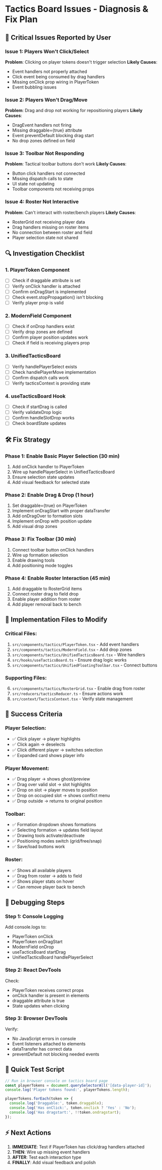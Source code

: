 # Tactics Board Issues - Diagnosis & Fix Plan

## 🔴 Critical Issues Reported by User

### Issue 1: Players Won't Click/Select
**Problem**: Clicking on player tokens doesn't trigger selection
**Likely Causes**:
- Event handlers not properly attached
- Click event being consumed by drag handlers
- Missing onClick prop wiring in PlayerToken
- Event bubbling issues

### Issue 2: Players Won't Drag/Move
**Problem**: Drag and drop not working for repositioning players
**Likely Causes**:
- DragEvent handlers not firing
- Missing draggable={true} attribute
- Event preventDefault blocking drag start
- No drop zones defined on field

### Issue 3: Toolbar Not Responding
**Problem**: Tactical toolbar buttons don't work
**Likely Causes**:
- Button click handlers not connected
- Missing dispatch calls to state
- UI state not updating
- Toolbar components not receiving props

### Issue 4: Roster Not Interactive
**Problem**: Can't interact with roster/bench players
**Likely Causes**:
- RosterGrid not receiving player data
- Drag handlers missing on roster items
- No connection between roster and field
- Player selection state not shared

## 🔍 Investigation Checklist

### 1. PlayerToken Component
- [ ] Check if draggable attribute is set
- [ ] Verify onClick handler is attached
- [ ] Confirm onDragStart is implemented
- [ ] Check event.stopPropagation() isn't blocking
- [ ] Verify player prop is valid

### 2. ModernField Component  
- [ ] Check if onDrop handlers exist
- [ ] Verify drop zones are defined
- [ ] Confirm player position updates work
- [ ] Check if field is receiving players prop

### 3. UnifiedTacticsBoard
- [ ] Verify handlePlayerSelect exists
- [ ] Check handlePlayerMove implementation
- [ ] Confirm dispatch calls work
- [ ] Verify tacticsContext is providing state

### 4. useTacticsBoard Hook
- [ ] Check if startDrag is called
- [ ] Verify validateDrop logic
- [ ] Confirm handleSlotDrop works
- [ ] Check boardState updates

## 🛠️ Fix Strategy

### Phase 1: Enable Basic Player Selection (30 min)
1. Add onClick handler to PlayerToken
2. Wire up handlePlayerSelect in UnifiedTacticsBoard
3. Ensure selection state updates
4. Add visual feedback for selected state

### Phase 2: Enable Drag & Drop (1 hour)
1. Set draggable={true} on PlayerToken
2. Implement onDragStart with proper dataTransfer
3. Add onDragOver to formation slots
4. Implement onDrop with position update
5. Add visual drop zones

### Phase 3: Fix Toolbar (30 min)
1. Connect toolbar button onClick handlers
2. Wire up formation selection
3. Enable drawing tools
4. Add positioning mode toggles

### Phase 4: Enable Roster Interaction (45 min)
1. Add draggable to RosterGrid items
2. Connect roster drag to field drop
3. Enable player addition from roster
4. Add player removal back to bench

## 📝 Implementation Files to Modify

### Critical Files:
1. `src/components/tactics/PlayerToken.tsx` - Add event handlers
2. `src/components/tactics/ModernField.tsx` - Add drop zones
3. `src/components/tactics/UnifiedTacticsBoard.tsx` - Wire handlers
4. `src/hooks/useTacticsBoard.ts` - Ensure drag logic works
5. `src/components/tactics/UnifiedFloatingToolbar.tsx` - Connect buttons

### Supporting Files:
6. `src/components/tactics/RosterGrid.tsx` - Enable drag from roster
7. `src/reducers/tacticsReducer.ts` - Ensure actions work
8. `src/context/TacticsContext.tsx` - Verify state management

## 🎯 Success Criteria

### Player Selection:
- ✅ Click player → player highlights
- ✅ Click again → deselects
- ✅ Click different player → switches selection
- ✅ Expanded card shows player info

### Player Movement:
- ✅ Drag player → shows ghost/preview
- ✅ Drag over valid slot → slot highlights
- ✅ Drop on slot → player moves to position
- ✅ Drop on occupied slot → shows conflict menu
- ✅ Drop outside → returns to original position

### Toolbar:
- ✅ Formation dropdown shows formations
- ✅ Selecting formation → updates field layout
- ✅ Drawing tools activate/deactivate
- ✅ Positioning modes switch (grid/free/snap)
- ✅ Save/load buttons work

### Roster:
- ✅ Shows all available players
- ✅ Drag from roster → adds to field
- ✅ Shows player stats on hover
- ✅ Can remove player back to bench

## 🐛 Debugging Steps

### Step 1: Console Logging
Add console.logs to:
- PlayerToken onClick
- PlayerToken onDragStart
- ModernField onDrop
- useTacticsBoard startDrag
- UnifiedTacticsBoard handlePlayerSelect

### Step 2: React DevTools
Check:
- PlayerToken receives correct props
- onClick handler is present in elements
- draggable attribute is true
- State updates when clicking

### Step 3: Browser DevTools
Verify:
- No JavaScript errors in console
- Event listeners attached to elements
- dataTransfer has correct data
- preventDefault not blocking needed events

## 🚀 Quick Test Script

```javascript
// Run in browser console on tactics board page
const playerTokens = document.querySelectorAll('[data-player-id]');
console.log('Player tokens found:', playerTokens.length);

playerTokens.forEach(token => {
  console.log('Draggable:', token.draggable);
  console.log('Has onClick:', token.onclick ? 'Yes' : 'No');
  console.log('Has dragstart:', !!token.ondragstart);
});
```

## ⚡ Next Actions

1. **IMMEDIATE**: Test if PlayerToken has click/drag handlers attached
2. **THEN**: Wire up missing event handlers
3. **AFTER**: Test each interaction type
4. **FINALLY**: Add visual feedback and polish
